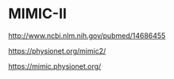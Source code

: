 # MIMIC-II

http://www.ncbi.nlm.nih.gov/pubmed/14686455

https://physionet.org/mimic2/

https://mimic.physionet.org/
